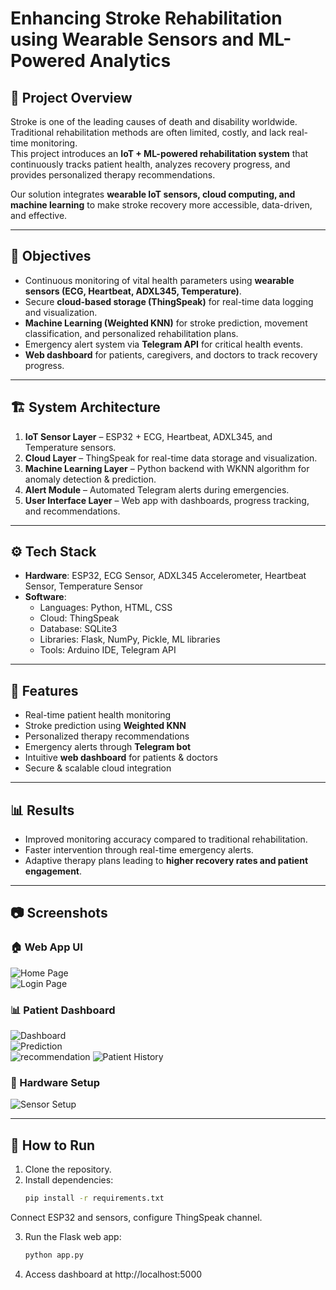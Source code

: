 # Enhancing Stroke Rehabilitation using Wearable Sensors and ML-Powered Analytics

## 📌 Project Overview  
Stroke is one of the leading causes of death and disability worldwide. Traditional rehabilitation methods are often limited, costly, and lack real-time monitoring.  
This project introduces an **IoT + ML-powered rehabilitation system** that continuously tracks patient health, analyzes recovery progress, and provides personalized therapy recommendations.

Our solution integrates **wearable IoT sensors, cloud computing, and machine learning** to make stroke recovery more accessible, data-driven, and effective.

---

## 🎯 Objectives  
- Continuous monitoring of vital health parameters using **wearable sensors (ECG, Heartbeat, ADXL345, Temperature)**.  
- Secure **cloud-based storage (ThingSpeak)** for real-time data logging and visualization.  
- **Machine Learning (Weighted KNN)** for stroke prediction, movement classification, and personalized rehabilitation plans.  
- Emergency alert system via **Telegram API** for critical health events.  
- **Web dashboard** for patients, caregivers, and doctors to track recovery progress.  

---

## 🏗️ System Architecture  
1. **IoT Sensor Layer** – ESP32 + ECG, Heartbeat, ADXL345, and Temperature sensors.  
2. **Cloud Layer** – ThingSpeak for real-time data storage and visualization.  
3. **Machine Learning Layer** – Python backend with WKNN algorithm for anomaly detection & prediction.  
4. **Alert Module** – Automated Telegram alerts during emergencies.  
5. **User Interface Layer** – Web app with dashboards, progress tracking, and recommendations.  

---

## ⚙️ Tech Stack  
- **Hardware**: ESP32, ECG Sensor, ADXL345 Accelerometer, Heartbeat Sensor, Temperature Sensor  
- **Software**:  
  - Languages: Python, HTML, CSS  
  - Cloud: ThingSpeak  
  - Database: SQLite3  
  - Libraries: Flask, NumPy, Pickle, ML libraries  
  - Tools: Arduino IDE, Telegram API  

---

## 🚀 Features  
- Real-time patient health monitoring  
- Stroke prediction using **Weighted KNN**  
- Personalized therapy recommendations  
- Emergency alerts through **Telegram bot**  
- Intuitive **web dashboard** for patients & doctors  
- Secure & scalable cloud integration  

---

## 📊 Results  
- Improved monitoring accuracy compared to traditional rehabilitation.  
- Faster intervention through real-time emergency alerts.  
- Adaptive therapy plans leading to **higher recovery rates and patient engagement**.  

---

## 📷 Screenshots  

### 🏠 Web App UI  
![Home Page](static/home_page.png)  
![Login Page](static/login.png)  

### 📊 Patient Dashboard  
![Dashboard](static/prediction_page.png)  
![Prediction](static/prediction.png)  
![recommendation](static/recommendation.jpg) 
![Patient History](static/history.png) 

### 📡 Hardware Setup  
![Sensor Setup](static/model.jpg)  

---


## 📌 How to Run  
1. Clone the repository.  
2. Install dependencies:  
   ```bash
   pip install -r requirements.txt
Connect ESP32 and sensors, configure ThingSpeak channel.

3. Run the Flask web app:
   ```bash
   python app.py

5. Access dashboard at http://localhost:5000
